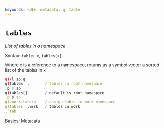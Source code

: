 ```yaml
---
keywords: kdb+, metadata, q, table
---
```


# `tables`



_List of tables in a namespace_

Syntax: `tables x`, `tables[x]`

Where `x` is a reference to a namespace, returns as a symbol vector a sorted list of the tables in `x`

```q
q)\l sp.q
q)tables `.       / tables in root namespace
`p`s`sp
q)tables[]        / default is root namespace
`p`s`sp
q).work.tab:sp    / assign table in work namespace
q)tables `.work   / tables in work
,`tab
```


<i class="far fa-hand-point-right"></i>
Basics: [Metadata](../basics/metadata.md)